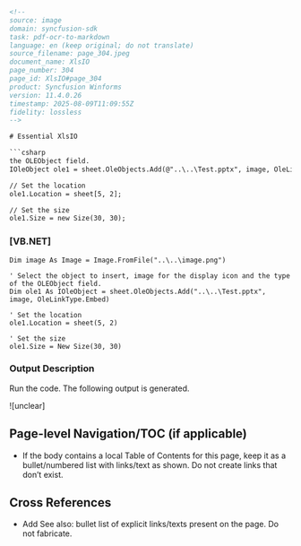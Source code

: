 ```html
<!-- 
source: image
domain: syncfusion-sdk
task: pdf-ocr-to-markdown
language: en (keep original; do not translate)
source_filename: page_304.jpeg
document_name: XlsIO
page_number: 304
page_id: XlsIO#page_304
product: Syncfusion Winforms
version: 11.4.0.26
timestamp: 2025-08-09T11:09:55Z
fidelity: lossless
-->

# Essential XlsIO

```csharp
the OLEObject field.
IOleObject ole1 = sheet.OleObjects.Add(@"..\..\Test.pptx", image, OleLinkType.Embed);

// Set the location
ole1.Location = sheet[5, 2];

// Set the size
ole1.Size = new Size(30, 30);
```

### [VB.NET]

```vb.net
Dim image As Image = Image.FromFile("..\..\image.png")

' Select the object to insert, image for the display icon and the type of the OLEObject field.
Dim ole1 As IOleObject = sheet.OleObjects.Add("..\..\Test.pptx", image, OleLinkType.Embed)

' Set the location
ole1.Location = sheet(5, 2)

' Set the size
ole1.Size = New Size(30, 30)
```

### Output Description
Run the code. The following output is generated.

![unclear] 

## Page-level Navigation/TOC (if applicable)
- If the body contains a local Table of Contents for this page, keep it as a bullet/numbered list with links/text as shown. Do not create links that don’t exist.

## Cross References
- Add See also: bullet list of explicit links/texts present on the page. Do not fabricate.

<!-- tags: [product, XlsIO, OLEObject, embedded objects, VB.NET, C#, Syncfusion Winforms, version: 11.4.0.26] keywords: [OLEObject, embedded objects, location, size, image, Test.pptx, OleLinkType.Embed] -->
```